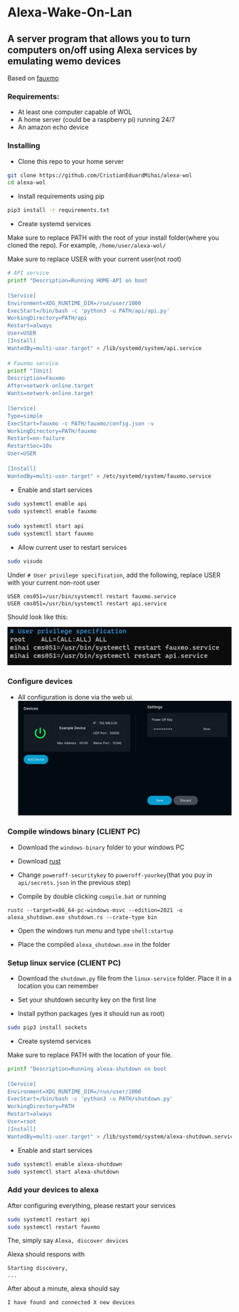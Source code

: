 # Alexa-Wake-On-Lan
## A server program that allows you to turn computers on/off using Alexa services by emulating wemo devices
Based on [fauxmo](https://github.com/n8henrie/fauxmo)

### Requirements:
- At least one computer capable of WOL
- A home server (could be a raspberry pi) running 24/7
- An amazon echo device

### Installing
- Clone this repo to your home server

```bash
git clone https://github.com/CristianEduardMihai/alexa-wol
cd alexa-wol
```

- Install requirements using pip
```bash
pip3 install -r requirements.txt
```

- Create systemd services

Make sure to replace PATH with the root of your install folder(where you cloned the repo). For example, `/home/user/alexa-wol/`

Make sure to replace USER with your current user(not root)
```bash
# API service
printf "Description=Running HOME-API on boot

[Service]
Environment=XDG_RUNTIME_DIR=/run/user/1000
ExecStart=/bin/bash -c 'python3 -u PATH/api/api.py'
WorkingDirectory=PATH/api
Restart=always
User=USER
[Install]
WantedBy=multi-user.target" > /lib/systemd/system/api.service

# Fauxmo service
printf "[Unit]
Description=Fauxmo
After=network-online.target
Wants=network-online.target

[Service]
Type=simple
ExecStart=fauxmo -c PATH/fauxmo/config.json -v
WorkingDirectory=PATH/fauxmo
Restart=on-failure
RestartSec=10s
User=USER

[Install]
WantedBy=multi-user.target" > /etc/systemd/system/fauxmo.service
```

- Enable and start services
```bash
sudo systemctl enable api
sudo systemctl enable fauxmo

sudo systemctl start api
sudo systemctl start fauxmo
```

- Allow current user to restart services
```bash
sudo visudo
```
Under `# User privilege specification`, add the following, replace USER with your current non-root user
```
USER cms051=/usr/bin/systemctl restart fauxmo.service
USER cms051=/usr/bin/systemctl restart api.service
```
Should look like this:

![Permissions](images/user_permissions.png)

### Configure devices

 - All configuration is done via the web ui.
 ![Web UI](images/webui.png)

### Compile windows binary (CLIENT PC)
- Download the `windows-binary` folder to your windows PC

- Download [rust](https://www.rust-lang.org/tools/install)

- Change `poweroff-securitykey` to `poweroff-yourkey`(that you puy in `api/secrets.json` in the previous step)

- Compile by double clicking `compile.bat` or running
```
rustc --target=x86_64-pc-windows-msvc --edition=2021 -o alexa_shutdown.exe shutdown.rs --crate-type bin
```
- Open the windows run menu and type `shell:startup`

- Place the compiled `alexa_shutdown.exe` in the folder

### Setup linux service (CLIENT PC)
- Download the `shutdown.py` file from the `linux-service` folder. Place it in a location you can remember

- Set your shutdown security key on the first line

- Install python packages (yes it should run as root)
```bash
sudo pip3 install sockets
```

- Create systemd services

Make sure to replace PATH with the location of your file.
```bash
printf "Description=Running alexa-shutdown on boot

[Service]
Environment=XDG_RUNTIME_DIR=/run/user/1000
ExecStart=/bin/bash -c 'python3 -u PATH/shutdown.py'
WorkingDirectory=PATH
Restart=always
User=root
[Install]
WantedBy=multi-user.target" > /lib/systemd/system/alexa-shutdown.service
```

- Enable and start services

```bash
sudo systemctl enable alexa-shutdown
sudo systemctl start alexa-shutdown
```


### Add your devices to alexa
After configuring everything, please restart your services
```bash
sudo systemctl restart api
sudo systemctl restart fauxmo
```

The, simply say
`Alexa, discover devices`

Alexa should respons with
```
Starting discovery,
...
```

After about a minute, alexa should say
```
I have found and connected X new devices
```